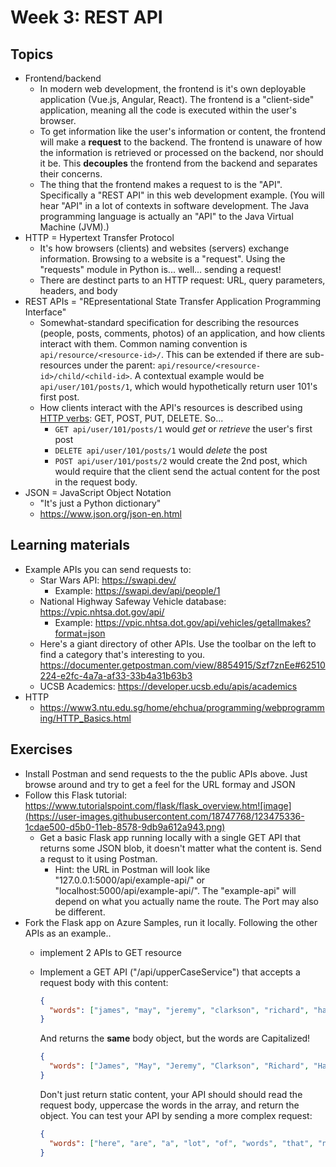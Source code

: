 # Week 3: REST API

## Topics

- Frontend/backend
  - In modern web development, the frontend is it's own deployable application (Vue.js, Angular, React). The frontend is a "client-side" application, meaning all the code is executed within the user's browser. 
  - To get information like the user's information or content, the frontend will make a **request** to the backend. The frontend is unaware of how the information is retrieved or processed on the backend, nor should it be. This **decouples** the frontend from the backend and separates their concerns.
  - The thing that the frontend makes a request to is the "API". Specifically a "REST API" in this web development example. (You will hear "API" in a lot of contexts in software development. The Java programming language is actually an "API" to the Java Virtual Machine (JVM).)
- HTTP = Hypertext Transfer Protocol
  - It's how browsers (clients) and websites (servers) exchange information. Browsing to a website is a "request". Using the "requests" module in Python is... well... sending a request!
  - There are destinct parts to an HTTP request: URL, query parameters, headers, and body
- REST APIs = "REpresentational State Transfer Application Programming Interface"
  - Somewhat-standard specification for describing the resources (people, posts, comments, photos) of an application, and how clients interact with them. Common naming convention is `api/resource/<resource-id>/`. This can be extended if there are sub-resources under the parent: `api/resource/<resource-id>/child/<child-id>`. A contextual example would be `api/user/101/posts/1`, which would hypothetically return user 101's first post.
  - How clients interact with the API's resources is described using [HTTP verbs](https://www.restapitutorial.com/lessons/httpmethods.html): GET, POST, PUT, DELETE. So...
    - `GET api/user/101/posts/1` would _get_ or _retrieve_ the user's first post
    - `DELETE api/user/101/posts/1` would _delete_ the post
    - `POST api/user/101/posts/2` would create the 2nd post, which would require that the client send the actual content for the post in the request body. 
 - JSON = JavaScript Object Notation
   - "It's just a Python dictionary"
   - https://www.json.org/json-en.html
  
## Learning materials

- Example APIs you can send requests to:
  - Star Wars API: https://swapi.dev/
    - Example: https://swapi.dev/api/people/1
  - National Highway Safeway Vehicle database: https://vpic.nhtsa.dot.gov/api/
    - Example: https://vpic.nhtsa.dot.gov/api/vehicles/getallmakes?format=json
  - Here's a giant directory of other APIs. Use the toolbar on the left to find a category that's interesting to you. https://documenter.getpostman.com/view/8854915/Szf7znEe#62510224-e2fc-4a7a-af33-33b4a31b63b3
  - UCSB Academics: https://developer.ucsb.edu/apis/academics
- HTTP
  - https://www3.ntu.edu.sg/home/ehchua/programming/webprogramming/HTTP_Basics.html
  
## Exercises

- Install Postman and send requests to the the public APIs above. Just browse around and try to get a feel for the URL formay and JSON
- Follow this Flask tutorial: https://www.tutorialspoint.com/flask/flask_overview.htm![image](https://user-images.githubusercontent.com/18747768/123475336-1cdae500-d5b0-11eb-8578-9db9a612a943.png)
  - Get a basic Flask app running locally with a single GET API that returns some JSON blob, it doesn't matter what the content is. Send a requst to it using Postman. 
    - Hint: the URL in Postman will look like "127.0.0.1:5000/api/example-api/" or "localhost:5000/api/example-api/". The "example-api" will depend on what you actually name the route. The Port may also be different.
- Fork the Flask app on Azure Samples, run it locally. Following the other APIs as an example..
	- implement 2 APIs to GET resource
  - Implement a GET API ("/api/upperCaseService") that accepts a request body with this content:
  
    ```json
    {
      "words": ["james", "may", "jeremy", "clarkson", "richard", "hammond"]
    }
    ```
          
    And returns the **same** body object, but the words are Capitalized! 
    
    ```json
    {
      "words": ["James", "May", "Jeremy", "Clarkson", "Richard", "Hammond"]
    }
    ```
    
    Don't just return static content, your API should should read the request body, uppercase the words in the array, and return the object. You can test your API by sending a more complex request:
    
    ```json
    {
      "words": ["here", "are", "a", "lot", "of", "words", "that", "need", "to", "all", "be", "capitalized"]
    }
    ```
